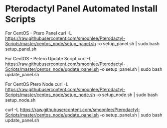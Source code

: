 # Pterodactyl Panel Automated Install Scripts

For CentOS - Ptero Panel
curl -L https://raw.githubusercontent.com/smoonlee/Pterodactyl-Scripts/master/centos_node/setup_panel.sh -o setup_panel.sh | sudo bash setup_panel.sh

For CentOS - Petero Update Script
curl -L https://raw.githubusercontent.com/smoonlee/Pterodactyl-Scripts/master/centos_node/update_panel.sh -o setup_panel.sh | sudo bash update_panel.sh

For CentOS Ptero Node
curl -L https://raw.githubusercontent.com/smoonlee/Pterodactyl-Scripts/master/centos_node/setup_node.sh -o setup_node.sh | sudo bash setup_node.sh

curl -L https://raw.githubusercontent.com/smoonlee/Pterodactyl-Scripts/master/centos_node/update_panel.sh -o setup_panel.sh | sudo bash update_panel.sh

